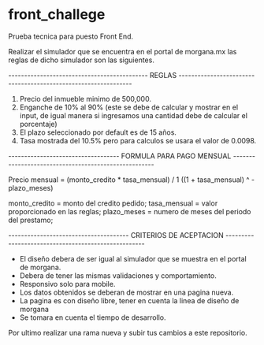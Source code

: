 # front_challege

Prueba tecnica para puesto Front End.

Realizar el simulador que se encuentra en el portal de morgana.mx las reglas de dicho simulador son las siguientes.

-------------------------------------------- REGLAS ---------------------------------------------------------------

1. Precio del inmueble minimo de 500,000.
2. Enganche de 10% al 90% (este se debe de calcular y mostrar en el input, de igual manera si ingresamos una cantidad debe de calcular el porcentaje) 
3. El plazo seleccionado por default es de 15 años.
4. Tasa mostrada del 10.5% pero para calculos se usara el valor de 0.0098.


----------------------------------- FORMULA PARA PAGO MENSUAL -----------------------------------------------------

Precio mensual = (monto_credito * tasa_mensual) / 1 ((1 + tasa_mensual) ^ -plazo_meses)

monto_credito = monto del credito pedido;
tasa_mensual = valor proporcionado en las reglas;
plazo_meses = numero de meses del periodo del prestamo;


-------------------------------------- CRITERIOS DE ACEPTACION ----------------------------------------------------

- El diseño debera de ser igual al simulador que se muestra en el portal de morgana.
- Debera de tener las mismas validaciones y comportamiento.
- Responsivo solo para mobile.
- Los datos obtenidos se deberan de mostrar en una pagina nueva.
- La pagina es con diseño libre, tener en cuenta la linea de diseño de morgana
- Se tomara en cuenta el tiempo de desarrollo.


Por ultimo realizar una rama nueva y subir tus cambios a este repositorio.






